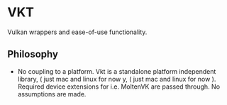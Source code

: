 # VKT
Vulkan wrappers and ease-of-use functionality.

## Philosophy
- No coupling to a platform. Vkt is a standalone platform independent library, ( just mac and linux for now y, ( just mac and linux for now ). Required device extensions for i.e. MoltenVK are passed through. No assumptions are made.
